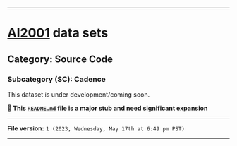 
***

# [AI2001](https://github.com/seanpm2001/AI2001/) data sets

## Category: Source Code

### Subcategory (SC): Cadence

This dataset is under development/coming soon.

**🌱️ This [`README.md`](/README.md) file is a major stub and need significant expansion**

***

**File version:** `1 (2023, Wednesday, May 17th at 6:49 pm PST)`

***
